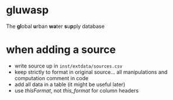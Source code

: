 # gluwasp
The **gl**obal **u**rban **wa**ter **s**u**p**ply database

# when adding a source
- write source up in `inst/extdata/sources.csv`
- keep strictly to format in original source... all manipulations and computation comment in code
- add all data in a table (it might be useful later)
- use *thisFormat*, not *this_format* for column headers
